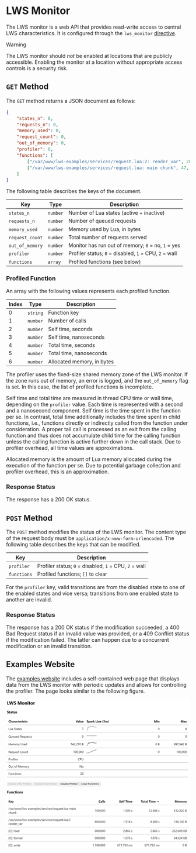 # LWS Monitor

The LWS monitor is a web API that provides read-write access to central LWS characteristics. It
is configured through the `lws_monitor` [directive](Directives.md).

> [!WARNING]
> The LWS monitor should *not* be enabled at locations that are publicly accessible. Enabling
> the monitor at a location without appropriate access controls is a security risk.


## `GET` Method

The `GET` method returns a JSON document as follows:

```json
{
	"states_n": 0,
	"requests_n": 0,
	"memory_used": 0,
	"request_count": 0,
	"out_of_memory": 0,
	"profiler": 0,
	"functions": [
		["/var/www/lws-examples/services/request.lua:2: render_var", 282, 0, 774532, 0, 4464414, 15980],
		["/var/www/lws-examples/services/request.lua: main chunk", 47, 0, 1186461, 0, 11546675, 1880]
	]
}
```

The following table describes the keys of the document.

| Key | Type | Description |
| --- | --- | --- |
| `states_n` | `number` | Number of Lua states (active + inactive) |
| `requests_n` | `number` | Number of queued requests |
| `memory_used` | `number` | Memory used by Lua, in bytes |
| `request_count` | `number` | Total number of requests served |
| `out_of_memory` | `number` | Monitor has run out of memory; `0` = no, `1` = yes |
| `profiler` | `number` | Profiler status; `0` = disabled, `1` = CPU, `2` = wall |
| `functions` | `array` | Profiled functions (see below) |

### Profiled Function

An array with the following values represents each profiled function.

| Index | Type | Description |
| --- | --- | --- |
| 0 | `string` | Function key |
| 1 | `number` | Number of calls |
| 2 | `number` | Self time, seconds |
| 3 | `number` | Self time, nanoseconds |
| 4 | `number` | Total time, seconds |
| 5 | `number` | Total time, nanoseconds |
| 6 | `number` | Allocated memory, in bytes |

The profiler uses the fixed-size shared memory zone of the LWS monitor. If the zone runs out of
memory, an error is logged, and the `out_of_memory` flag is set. In this case, the list of
profiled functions is incomplete.

Self time and total time are measured in thread CPU time or wall time, depending on the
`profiler` value. Each time is represented with a second and a nanosecond component. Self time is
the time spent in the function per se. In contrast, total time additionally includes the time
spent in child functions, i.e., functions directly or indirectly called from the function under
consideration. A proper tail call is processed as an exit from the calling function and thus does
not accumulate child time for the calling function unless the calling function is active further
down in the call stack. Due to profiler overhead, all time values are approximations.

Allocated memory is the amount of Lua memory allocated during the execution of the function per
se. Due to potential garbage collection and profiler overhead, this is an approximation.

### Response Status

The response has a 200 OK status.


## `POST` Method

The `POST` method modifies the status of the LWS monitor. The content type of the request body
must be `application/x-www-form-urlencoded`. The following table describes the keys that can be
modified.

| Key | Description |
| --- | --- |
| `profiler` | Profiler status; `0` = disabled, `1` = CPU, `2` = wall |
| `functions` | Profiled functions; `[]` to clear |

For the `profiler` key, valid transitions are from the disabled state to one of the enabled
states and vice versa; transitions from one enabled state to another are invalid.


### Response Status

The response has a 200 OK status if the modification succeeded, a 400 Bad Request status if an
invalid value was provided, or a 409 Conflict status if the modification failed. The latter can
happen due to a concurrent modification or an invalid transition.


## Examples Website

The [examples website](GettingStarted.md) includes a self-contained web page that displays data
from the LWS monitor with periodic updates and allows for controlling the profiler. The page
looks similar to the following figure.

![Monitor web page](images/Monitor.png)
